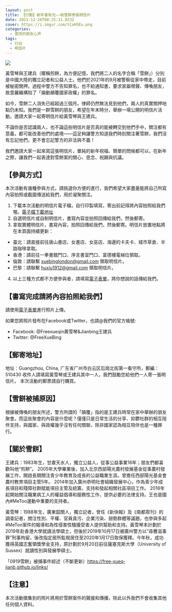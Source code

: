 ```yaml
---
layout: post
title: 【行動】新年會有光——給雪餅寄張明信片
date: 2021-12-26T08:25:11.023Z
cover: https://i.imgur.com/tCaHSEu.png
categories:
  - 雪饼的朋友心声
tags:
  - 行动
  - 明信片
---
```

![](https://i.imgur.com/tCaHSEu.png)

黃雪琴與王建兵（暱稱煎餅，為方便記憶，我們將二人的名字合稱「雪餅」）分別是中國大陸的獨立記者和公益人士。他們於2021年的9月被警察從家中帶走，目前被秘密關押。過程中警方不告知罪名，也不給通知書，要求家屬噤聲、傳喚朋友，故意羅織構陷了「煽動顛覆國家政權」的罪名。

如今，雪餅二人消失已經超過三個月。律師仍然無法見到他們，兩人的真實關押地點仍未知。我們是一群雪餅的朋友，希望在年末時分，舉辦一場公開的明信片活動，邀請大家一起寄明信片給黃雪琴與王建兵。

不論你是否認識兩人，也不論這些明信片是否真的能被轉交到他們手中，關注都有意義，都可能改善他們的處境——這足夠讓警方知道我們時刻關注著雪餅，我們沒有忘記他們，更不會忘記警方的非法與不義！

我們邀請大家一起來寫這張明信片，單純的新年祝福、簡單的問候都可以，在新年之際，讓我們一起表達對雪餅案的關心、思念、祝願與抗議。

## 【參與方式】

本次活動有幾種參與方式，請挑選你方便的進行，我們希望大家盡量能將自己所寫內容拍照或截圖傳送給我們，用於凝聚關注。

1. 下載本次活動的明信片電子檔，自行印製填寫，寄出前記得將內容拍照給我們喔。[電子檔下載地址](https://drive.google.com/drive/folders/1Ng0yCOj7q_MNbwxyItvaMzqwuH96kZiX?usp=sharing)
2. 自選明信片或自制明信片，書寫內容並拍照回傳給我們，然後郵寄。
3. 拿取實體明信片，書寫內容，拍照回傳給我們，然後郵寄。明信片放置地點將在本頁面持續更新：

* 臺北：請直接前往唐山書店、女書店、女巫店、海邊的卡夫卡、城市草倉、半路咖啡拿取。
* 香港：請前往一拳書館門口、序言書室門口、富德樓電梯位領取。
* 倫敦：請聯繫 xuebinglondon@gmail.com 領取明信片。
* 巴黎：請聯繫 huxiu1912@gmail.com 領取明信片。

4. 以上三種方式都不方便參與者，請填寫[電子表單](https://forms.gle/843QZyRXrLMucCUB9)，將你想說的話傳給我們。

## 【書寫完成請將內容拍照給我們】

請使用[電子表單](https://forms.gle/843QZyRXrLMucCUB9)進行照片上傳。

如果您將照片發布在Facebook或Twitter，也請@我們的官方帳號:

* Facebook: @Freexueqin黄雪琴&Jianbing王建兵
* Twitter: @FreeXueBing

## 【郵寄地址】

地址：Guangzhou, China, 广东省广州市白云区后崗北街第一看守所，郵編：510430
收件人請填寫黃雪琴或王建兵其中一人，我們鼓勵您給他們一人寄一張明信片。
本次活動的郵票請自行購買。

## 【雪餅被捕原因】

根據被傳喚的朋友所述，警方所謂的「顛覆」指的是王建兵時常在家中舉辦的朋友聚會。而這些聚會的內容是什麼呢？僅僅只是日常生活的分享、抑鬱社群的相互陪伴支持，與國家、與政權幾乎沒有任何關聯，除非國家認為相互陪伴也是一種罪行。

## 【關於雪餅】

王建兵：1983年生，甘肅天水人，獨立公益人，從事公益事業16年；朋友們都喜歡叫他“煎餅”。 2005年大學畢業後，加入北京西部陽光農村發展基金從事農村發展工作，開啟長期關注青少年教育及成長的公益職業生涯。曾擔任西部陽光基金會農村教育項目主管5年。 2014年加入廣州恭明社會組織發展中心，作為青少年成長項目和殘障社群賦能項目主管及統籌，支持和發起相關社區項目工作。 2018年起開始關注職業病工人的權益倡導和服務性工作，提供必要的法律支持。王也是國內#MeToo運動中重要的支持者。

黃雪琴：1988年生，廣東韶關人，獨立記者，曾任《新快報》及《南都周刊》的調查記者，關注性別、平權、官員貪污、企業污染、弱勢群體等議題，也參與多起#MeToo案件的報導和為性侵害性騷擾受害人提供幫助和支持。黃雪琴本計劃於2019年赴香港大學就讀法學碩士，但後於2019年10月17日被廣州警方以“尋釁滋事罪”刑事拘留，後改指定居所監視居住至2020年1月17日取保獲釋。今年秋，成功獲得英國志奮領獎學金支持，原計劃於9月20日前往薩塞克斯大學（University of Sussex）就讀性別與發展學碩士。

「0919雪餅」被捕事件綜述（不斷更新）https://free-xueq-jianb.github.io/links/

## 【注意】

本次活動徵集到的照片將用於雪餅案件的聲援和傳播，除此以外我們不會收集其他任何個人資料。
